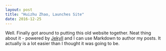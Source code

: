 ```yaml
---
layout: post
title: "Huizhu Zhao, Launches Site"
date: 2016-12-25
---
```


Well. Finally got around to putting this old website together. Neat thing about it - powered by [Jekyll](http://jekyllrb.com) and I can use Markdown to author my posts. It actually is a lot easier than I thought it was going to be.

